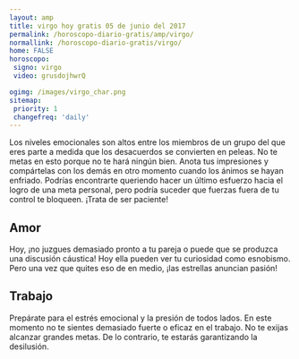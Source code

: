 ```yaml
---
layout: amp
title: virgo hoy gratis 05 de junio del 2017 
permalink: /horoscopo-diario-gratis/amp/virgo/
normallink: /horoscopo-diario-gratis/virgo/
home: FALSE
horoscopo:
 signo: virgo
 video: grusdojhwrQ

ogimg: /images/virgo_char.png
sitemap:
 priority: 1
 changefreq: 'daily'
---
```



Los niveles emocionales son altos entre los miembros de un grupo del que eres parte a medida que los desacuerdos se convierten en peleas. No te metas en esto porque no te hará ningún bien. Anota tus impresiones y compártelas con los demás en otro momento cuando los ánimos se hayan enfriado. Podrías encontrarte queriendo hacer un último esfuerzo hacia el logro de una meta personal, pero podría suceder que fuerzas fuera de tu control te bloqueen. ¡Trata de ser paciente!

## Amor

Hoy, ¡no juzgues demasiado pronto a tu pareja o puede que se produzca una discusión cáustica! Hoy ella pueden ver tu curiosidad como esnobismo. Pero una vez que quites eso de en medio, ¡las estrellas anuncian pasión!

## Trabajo

Prepárate para el estrés emocional y la presión de todos lados. En este momento no te sientes demasiado fuerte o eficaz en el trabajo. No te exijas alcanzar grandes metas. De lo contrario, te estarás garantizando la desilusión.